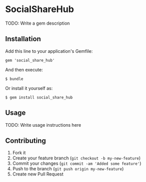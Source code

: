 # SocialShareHub

TODO: Write a gem description

## Installation

Add this line to your application's Gemfile:

    gem 'social_share_hub'

And then execute:

    $ bundle

Or install it yourself as:

    $ gem install social_share_hub

## Usage

TODO: Write usage instructions here

## Contributing

1. Fork it
2. Create your feature branch (`git checkout -b my-new-feature`)
3. Commit your changes (`git commit -am 'Added some feature'`)
4. Push to the branch (`git push origin my-new-feature`)
5. Create new Pull Request
